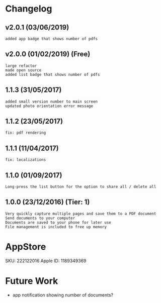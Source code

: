 # Changelog

## v2.0.1 (03/06/2019) 
    added app badge that shows number of pdfs

## v2.0.0 (01/02/2019) (Free)
    large refactor
    made open source
    added list badge that shows number of pdfs

## 1.1.3 (31/05/2017)
    added small version number to main screen
    updated photo orientation error message

## 1.1.2 (23/05/2017)
    fix: pdf rendering

## 1.1.1 (11/04/2017)
    fix: localizations

## 1.1.0 (01/09/2017)
    Long-press the list button for the option to share all / delete all

## 1.0.0 (23/12/2016) (Tier: 1)
    Very quickly capture multiple pages and save them to a PDF document
    Send documents to your computer
    Documents are saved to your phone for later use
    File management is included to free up memory

# AppStore

SKU: 222122016
Apple ID: 1189349369

# Future Work

- app notification showing number of documents?
